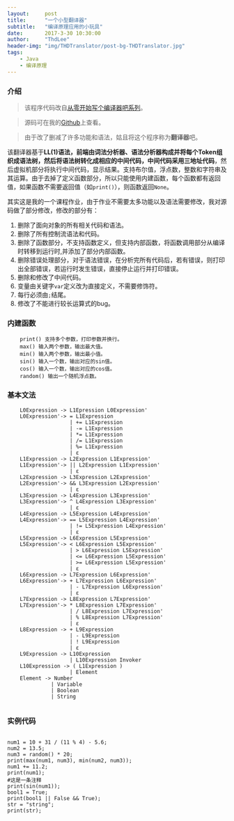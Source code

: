 ```yaml
---
layout:     post
title:      "一个小型翻译器"
subtitle:   "编译原理应用的小玩具"
date:       2017-3-30 10:30:00
author:     "ThdLee"
header-img: "img/THDTranslator/post-bg-THDTranslator.jpg"
tags:
    - Java
    - 编译原理
---
```


### 介绍
> 该程序代码改自[从零开始写个编译器吧系列](https://github.com/Moskize91/TaolanTutorial)。

> 源码可在我的[Github](https://github.com/ThdLee/THDTranslator)上查看。

> 由于改了删减了许多功能和语法，姑且将这个程序称为**翻译器**吧。 

该翻译器基于**LL(1)**语法，前端由词法分析器、语法分析器构成并将每个Token组织成语法树，然后将语法树转化成相应的中间代码，中间代码采用**三地址代码**，然后虚拟机部分将执行中间代码，显示结果。支持布尔值，浮点数，整数和字符串及其运算。由于去掉了定义函数部分，所以只能使用内建函数，每个函数都有返回值，如果函数不需要返回值（如`print()`），则函数返回`None`。

其实这是我的一个课程作业，由于作业不需要太多功能以及语法需要修改，我对源码做了部分修改，修改的部分有：

1. 删除了面向对象的所有相关代码和语法。
2. 删除了所有控制流语法和代码。
3. 删除了函数部分，不支持函数定义，但支持内部函数，将函数调用部分从编译时转移到运行时,并添加了部分内部函数。
4. 删除错误处理部分，对于语法错误，在分析完所有代码后，若有错误，则打印出全部错误，若运行时发生错误，直接停止运行并打印错误。
5. 删除和修改了中间代码。
6. 变量由关键字`var`定义改为直接定义，不需要修饰符。
7. 每行必须由`;`结尾。
8. 修改了不能进行较长运算式的bug。

### 内建函数
```
	print() 支持多个参数，打印参数并换行。
	max() 输入两个参数，输出最大值。
	min() 输入两个参数，输出最小值。
	sin() 输入一个数，输出对应的sin值。
	cos() 输入一个数，输出对应的cos值。
	random() 输出一个随机浮点数。
```	
### 基本文法  
```
	L0Expression -> L1Epression L0Expression'
	L0Expression'-> = L1Expression
	                | += L1Expression
	                | -= L1Expression
	                | *= L1Expression
	                | /= L1Expression
	                | %= L1Expression
	                | ε
	L1Expression -> L2Expression L1Expression'
	L1Expression'-> || L2Expression L1Expression'
	                | ε
	L2Expression -> L3Expression L2Expression'
	L2Expression'-> && L3Expression L2Expression'
	                | ε
	L3Expression -> L4Expression L3Expression'
	L3Expression'-> ^ L4Expression L3Expression'
	                | ε
	L4Expression -> L5Expression L4Expression'
	L4Expression'-> == L5Expression L4Expression'
	                | != L5Expression L4Expression'
	                | ε
	L5Expression -> L6Expression L5Expression'
	L5Expression'-> < L6Expression L5Expression'
	                | > L6Expression L5Expression'
	                | <= L6Expression L5Expression'
	                | >= L6Expression L5Expression'
	                | ε
	L6Expression -> L7Expression L6Expression'
	L6Expression'-> + L7Expression L6Expression'
	                | - L7Expression L6Expression'
	                | ε
	L7Expression -> L8Expression L7Expression'
	L7Expression'-> * L8Expression L7Expression'
	                | / L8Expression L7Expression'
	                | % L8Expression L7Expression'
	                | ε    
	L8Expression -> + L9Expression
	                | - L9Expression
	                | ! L9Expression
	                | ε
	L9Expression -> L10Expression
	                | L10Expression Invoker
	L10Expression -> ( L1Expression )
	                | Element
	Element -> Number
	          | Variable
	          | Boolean
	          | String          
                               
```
### 实例代码
```

num1 = 10 + 31 / (11 % 4) - 5.6;
num2 = 13.5;
num3 = random() * 20;
print(max(num1, num3), min(num2, num3));
num1 += 11.2;
print(num1);
#这是一条注释
print(sin(num1));
bool1 = True;
print(bool1 || False && True);
str = "string";
print(str);
	
```						 
